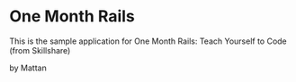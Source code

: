 # One Month Rails

This is the sample application for 
One Month Rails: Teach Yourself to Code (from Skillshare)

by Mattan